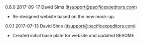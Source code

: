 0.6.0 2017-09-17 David Sims (itsupport@pacificexpeditors.com)

  * Re-designed website based on the new mock-up.

0.0.1 2017-07-13 David Sims (itsupport@pacificexpeditors.com)

  * Created initial base plate for website and updated README.
